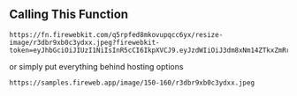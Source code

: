 ## Calling This Function

```
https://fn.firewebkit.com/q5rpfed8mkovupqcc6yx/resize-image/r3dbr9xb0c3ydxx.jpeg?firewebkit-token=eyJhbGciOiJIUzI1NiIsInR5cCI6IkpXVCJ9.eyJzdWIiOiJ3dm8xNm14ZTkxZmRrY3A5bnVibXAiLCJyb2xlIjoxLCJzaWciOiJvYmF2dncwdGN0aiIsInNjb3BlIjoiL3E1cnBmZWQ4bWtvdnVwcWNjNnl4L2F1dGhmbi9yZXNpemUtaW1hZ2UiLCJ3c3QiOiJzN3Q4ODczbm5meHo0OHZjIiwidWlkIjo0NiwiaWF0IjoxNjA4MDEzNTMxfQ.9hQgWkvqziscdgORydct8OprE1yayV6pfDJTIweJSVk&h=150&w=150
```

or simply put everything behind hosting options

```
https://samples.fireweb.app/image/150-160/r3dbr9xb0c3ydxx.jpeg
```

